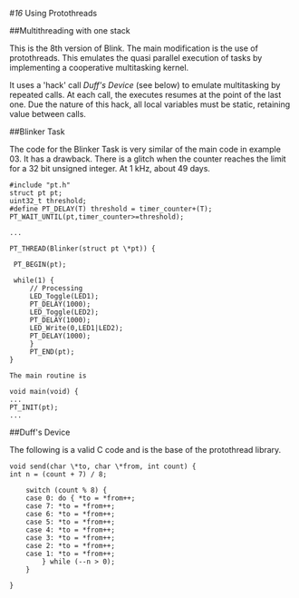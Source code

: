 #*16* Using Protothreads

##Multithreading with one stack

This is the 8th version of Blink. The main modification is the use of protothreads. This emulates the quasi parallel execution of tasks by implementing a cooperative multitasking kernel.

It uses a 'hack' call *Duff's Device* (see below) to emulate multitasking by repeated calls. At each call, the executes resumes at the point of the last one. Due the nature of this hack, all local variables must be static, retaining value between calls.

##Blinker Task

The code for the Blinker Task is very similar of the main code in example 03. It has a drawback. There is a glitch when the counter reaches the limit for a 32 bit unsigned integer. At 1 kHz, about 49 days.

    #include "pt.h"
    struct pt pt;
    uint32_t threshold;
    #define PT_DELAY(T) threshold = timer_counter+(T); PT_WAIT_UNTIL(pt,timer_counter>=threshold);

    ...

    PT_THREAD(Blinker(struct pt \*pt)) {

     PT_BEGIN(pt);

     while(1) {
         // Processing
         LED_Toggle(LED1);
         PT_DELAY(1000);
         LED_Toggle(LED2);
         PT_DELAY(1000);
         LED_Write(0,LED1|LED2);
         PT_DELAY(1000);
         }
         PT_END(pt);
    }

    The main routine is

    void main(void) {
    ...
    PT_INIT(pt);
    ...


##Duff's Device


The following is a valid C code and is the base of the protothread library.

    void send(char \*to, char \*from, int count) {
    int n = (count + 7) / 8;

        switch (count % 8) {
        case 0: do { *to = *from++;
        case 7: *to = *from++;
        case 6: *to = *from++;
        case 5: *to = *from++;
        case 4: *to = *from++;
        case 3: *to = *from++;
        case 2: *to = *from++;
        case 1: *to = *from++;
        	} while (--n > 0);
        }

    }
